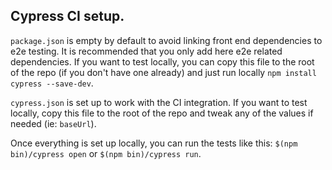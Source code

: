 ## Cypress CI setup.

`package.json` is empty by default to avoid linking front end dependencies
to e2e testing. It is recommended that you only add here e2e related
dependencies. If you want to test locally, you can copy this file to the
root of the repo (if you don't have one already) and just run locally
`npm install cypress --save-dev`.

`cypress.json` is set up to work with the CI integration. If you want to
test locally, copy this file to the root of the repo and tweak any of the
values if needed (ie: `baseUrl`).

Once everything is set up locally, you can run the tests like this:
`$(npm bin)/cypress open` or `$(npm bin)/cypress run`.
